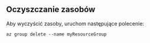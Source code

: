## <a name="clean-up-resources"></a>Oczyszczanie zasobów

Aby wyczyścić zasoby, uruchom następujące polecenie:

```azurecli
az group delete --name myResourceGroup
```
